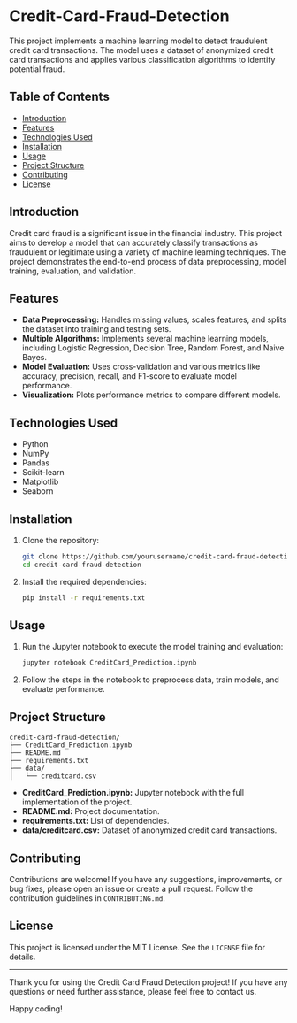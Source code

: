 # Credit-Card-Fraud-Detection

This project implements a machine learning model to detect fraudulent credit card transactions. The model uses a dataset of anonymized credit card transactions and applies various classification algorithms to identify potential fraud.

## Table of Contents

- [Introduction](#introduction)
- [Features](#features)
- [Technologies Used](#technologies-used)
- [Installation](#installation)
- [Usage](#usage)
- [Project Structure](#project-structure)
- [Contributing](#contributing)
- [License](#license)

## Introduction

Credit card fraud is a significant issue in the financial industry. This project aims to develop a model that can accurately classify transactions as fraudulent or legitimate using a variety of machine learning techniques. The project demonstrates the end-to-end process of data preprocessing, model training, evaluation, and validation.

## Features

- **Data Preprocessing:** Handles missing values, scales features, and splits the dataset into training and testing sets.
- **Multiple Algorithms:** Implements several machine learning models, including Logistic Regression, Decision Tree, Random Forest, and Naive Bayes.
- **Model Evaluation:** Uses cross-validation and various metrics like accuracy, precision, recall, and F1-score to evaluate model performance.
- **Visualization:** Plots performance metrics to compare different models.

## Technologies Used

- Python
- NumPy
- Pandas
- Scikit-learn
- Matplotlib
- Seaborn

## Installation

1. Clone the repository:
   ```bash
   git clone https://github.com/yourusername/credit-card-fraud-detection.git
   cd credit-card-fraud-detection
   ```

2. Install the required dependencies:
   ```bash
   pip install -r requirements.txt
   ```

## Usage

1. Run the Jupyter notebook to execute the model training and evaluation:
   ```bash
   jupyter notebook CreditCard_Prediction.ipynb
   ```

2. Follow the steps in the notebook to preprocess data, train models, and evaluate performance.

## Project Structure

```
credit-card-fraud-detection/
├── CreditCard_Prediction.ipynb
├── README.md
├── requirements.txt
├── data/
│   └── creditcard.csv
```

- **CreditCard_Prediction.ipynb:** Jupyter notebook with the full implementation of the project.
- **README.md:** Project documentation.
- **requirements.txt:** List of dependencies.
- **data/creditcard.csv:** Dataset of anonymized credit card transactions.

## Contributing

Contributions are welcome! If you have any suggestions, improvements, or bug fixes, please open an issue or create a pull request. Follow the contribution guidelines in `CONTRIBUTING.md`.

## License

This project is licensed under the MIT License. See the `LICENSE` file for details.

---

Thank you for using the Credit Card Fraud Detection project! If you have any questions or need further assistance, please feel free to contact us.

Happy coding!
